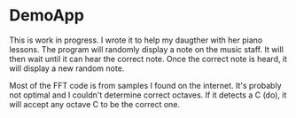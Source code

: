 # DemoApp
This is work in progress.  I wrote it to help my daugther with her piano lessons.
The program will randomly display a note on the music staff.
It will then wait until it can hear the correct note.
Once the correct note is heard, it will display a new random note.

Most of the FFT code is from samples I found on the internet.  It's probably not optimal and I couldn't determine correct octaves.
If it detects a C (do), it will accept any octave C to be the correct one.

